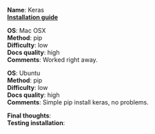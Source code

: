 **Name**: Keras </br>
**[Installation guide](https://keras.io/#installation)**

**OS**: Mac OSX </br>
**Method**: pip </br>
**Difficulty**: low</br>
**Docs quality**: high </br>
**Comments**: Worked right away.

**OS**: Ubuntu </br>
**Method**: pip </br>
**Difficulty**: low</br>
**Docs quality**: high </br>
**Comments**: Simple pip install keras, no problems.

**Final thoughts**: </br>
**Testing installation**:
